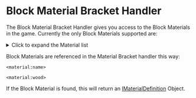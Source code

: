 # Block Material Bracket Handler


The Block Material Bracket Handler gives you access to the Block Materials in the game.
Currently the only Block Materials supported are:

<details>
	<summary>Click to expand the Material list</summary>
	<ul>
		<li>Air</li>
		<li>Grass</li>
		<li>Ground</li>
		<li>Wood</li>
		<li>Rock</li>
		<li>Iron</li>
		<li>Anvil</li>
		<li>Water</li>
		<li>Lava</li>
		<li>Leaves</li>
		<li>Plants</li>
		<li>Vine</li>
		<li>Sponge</li>
		<li>Cloth</li>
		<li>Fire</li>
		<li>sand</li>
		<li>Circuits</li>
		<li>Carpet</li>
		<li>Glass</li>
		<li>Redstone_Light</li>
		<li>TNT</li>
		<li>Coral</li>
		<li>Ice</li>
		<li>Packed_Ice</li>
		<li>Crafted_Snow</li>
		<li>Cactus</li>
		<li>Clay</li>
		<li>Gourd</li>
		<li>Dragon_Egg</li>
		<li>Portal</li>
		<li>Cake</li>
		<li>Web</li>
	</ul>
</details>

Block Materials are referenced in the Material Bracket handler this way:

```
<material:name>

<material:wood>
```

If the Block Material is found, this will return an [IMaterialDefinition](/Mods/ContentTweaker/Vanilla/Types/Block/IMaterialDefinition) Object.  